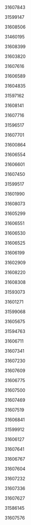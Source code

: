 31607843

31599147

31608506

31460195

31608399

31603820

31607616

31606589

31604835

31597162

31608141

31607716

31596517

31607701

31600864

31606554

31606601

31607450

31599517

31601990

31608073

31605299

31606551

31606530

31606525

31606199

31602909

31608220

31608308

31593073

31601271

31599068

31605675

31594763

31606711

31607341

31607230

31607609

31606775

31607500

31607469

31607519

31606841

31599912

31606127

31607641

31606767

31607604

31607232

31607336

31607627

31586145

31607576

